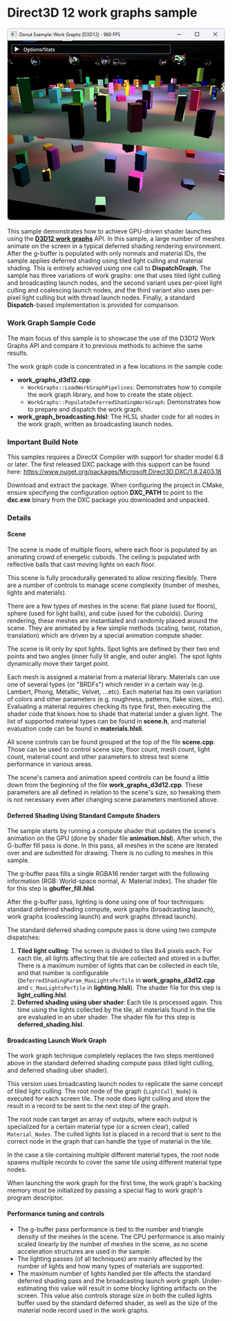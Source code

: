 # Direct3D 12 work graphs sample
![WorkGraphs GUI](work_graphs_d3d12.jpg)

This sample demonstrates how to achieve GPU-driven shader launches using the [**D3D12 work graphs**](https://github.com/microsoft/DirectX-Specs/blob/master/d3d/WorkGraphs.md) API. In this sample, a large number of meshes animate on the screen in a typical deferred shading rendering environment. After the g-buffer is populated with only normals and material IDs, the sample applies deferred shading using tiled light culling and material shading. This is entirely achieved using one call to **DispatchGraph**. The sample has three variations of work graphs: one that uses tiled light culling and broadcasting launch nodes, and the second variant uses per-pixel light culling and coalescing launch nodes, and the third variant also uses per-pixel light culling but with thread launch nodes. Finally, a standard **Dispatch**-based implementation is provided for comparison.

### Work Graph Sample Code
The main focus of this sample is to showcase the use of the D3D12 Work Graphs API and compare it to previous methods to achieve the same results.

The work graph code is concentrated in a few locations in the sample code:
* **work_graphs_d3d12.cpp**:
	* `WorkGraphs::LoadWorkGraphPipelines`: Demonstrates how to compile the work graph library, and how to create the state object.
	* `WorkGraphs::PopulateDeferredShadingWorkGraph`: Demonstrates how to prepare and dispatch the work graph.
* **work_graph_broadcasting.hlsl**: The HLSL shader code for all nodes in the work graph, written as broadcasting launch nodes.

### Important Build Note
This samples requires a DirectX Compiler with support for shader model 6.8 or later. The first released DXC package with this support can be found here:
https://www.nuget.org/packages/Microsoft.Direct3D.DXC/1.8.2403.18

Download and extract the package. When configuring the project in CMake, ensure specifying the configuration option **DXC_PATH** to point to
the **dxc.exe** binary from the DXC package you downloaded and unpacked.

### Details
#### Scene
The scene is made of multiple floors, where each floor is populated by an animating crowd of energetic cuboids. The ceiling is populated with reflective balls that cast moving lights on each floor.

This scene is fully procedurally generated to allow resizing flexibly. There are a number of controls to manage scene complexity (number of meshes, lights and materials).

There are a few types of meshes in the scene: flat plane (used for floors), sphere (used for light balls), and cube (used for the cuboids). During rendering, these meshes are instantiated and randomly placed around the scene. They are animated by a few simple methods (scaling, twist, rotation, translation) which are driven by a special animation compute shader.

The scene is lit only by spot lights. Spot lights are defined by their two end points and two angles (inner fully lit angle, and outer angle). The spot lights dynamically move their target point.

Each mesh is assigned a material from a material library. Materials can use one of several types (or "BRDFs") which render in a certain way (e.g. Lambert, Phong, Metallic, Velvet, ...etc). Each material has its own variation of colors and other parameters (e.g. roughness, patterns, flake sizes, ...etc). Evaluating a material requires checking its type first, then executing the shader code that knows how to shade that material under a given light. The list of supported material types can be found in **scene.h**, and material evaluation code can be found in **materials.hlsli**.

All scene controls can be found grouped at the top of the file **scene.cpp**. Those can be used to control scene size, floor count, mesh count, light count, material count and other parameters to stress test scene performance in various areas.

The scene's camera and animation speed controls can be found a little down from the beginning of the file **work_graphs_d3d12.cpp**. These parameters are all defined in relation to the scene's size, so tweaking them is not necessary even after changing scene parameters mentioned above.


#### Deferred Shading Using Standard Compute Shaders
The sample starts by running a compute shader that updates the scene's animation on the GPU (done by shader file **animation.hlsl**). After which, the G-buffer fill pass is done. In this pass, all meshes in the scene are iterated over and are submitted for drawing. There is no culling to meshes in this sample.

The g-buffer pass fills a single RGBA16 render target with the following information (RGB: World-space normal, A: Material index). The shader file for this step is **gbuffer_fill.hlsl**.

After the g-buffer pass, lighting is done using one of four techniques: standard deferred shading compute, work graphs (broadcasting launch), work graphs (coalescing launch) and work graphs (thread launch).

The standard deferred shading compute pass is done using two compute dispatches:
1. **Tiled light culling**: The screen is divided to tiles 8x4 pixels each. For each tile, all lights affecting that tile are collected and stored in a buffer. There is a maximum number of lights that can be collected in each tile, and that number is configurable (`DeferredShadingParam_MaxLightsPerTile` in **work_graphs_d3d12.cpp** and `c_MaxLightsPerTile` in **lighting.hlsli**). The shader file for this step is **light_culling.hlsl**.
2. **Deferred shading using uber shader**: Each tile is processed again. This time using the lights collected by the tile, all materials found in the tile are evaluated in an uber shader. The shader file for this step is **deferred_shading.hlsl**.

#### Broadcasting Launch Work Graph
The work graph technique completely replaces the two steps mentioned above in the standard deferred shading compute pass (tiled light culling, and deferred shading uber shader).

This version uses broadcasting launch nodes to replicate the same concept of tiled light culling. The root node of the graph (`LightCull_Node`) is executed for each screen tile. The node does light culling and store the result in a record to be sent to the next step of the graph.

The root node can target an array of outputs, where each output is specialized for a certain material type (or a screen clear), called `Material_Nodes`. The culled lights list is placed in a record that is sent to the correct node in the graph that can handle the type of material in the tile.

In the case a tile containing multiple different material types, the root node spawns multiple records to cover the same tile using different material type nodes.

When launching the work graph for the first time, the work graph's backing memory must be initialized by passing a special flag to work graph's program descriptor.

#### Performance tuning and controls

* The g-buffer pass performance is tied to the number and triangle density of the meshes in the scene. The CPU performance is also mainly scaled linearly by the number of meshes in the scene, as no scene acceleration structures are used in the sample.
* The lighting passes (of all techniques) are mainly affected by the number of lights and how many types of materials are supported.
* The maximum number of lights handled per tile affects the standard deferred shading pass and the broadcasting launch work graph. Under-estimating this value will result in some blocky lighting artifacts on the screen. This value also controls storage size in both the culled lights buffer used by the standard deferred shader, as well as the size of the material node record used in the work graphs.